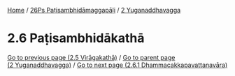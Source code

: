 
[Home](/) / [26Ps Paṭisambhidāmaggapāḷi](../../26Ps.md) / [2 Yuganaddhavagga](../2.md)

# 2.6 Paṭisambhidākathā


[Go to previous page (2.5 Virāgakathā)](2.5.md) / [Go to parent page (2 Yuganaddhavagga)](../2.md) / [Go to next page (2.6.1 Dhammacakkapavattanavāra)](2.6/2.6.1.md)


